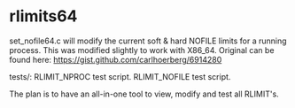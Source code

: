 # rlimits64
set_nofile64.c will modify the current soft & hard NOFILE limits for a running process.
This was modified slightly to work with X86_64. Original can be found here: https://gist.github.com/carlhoerberg/6914280

tests/:
RLIMIT_NPROC test script.
RLIMIT_NOFILE test script.

The plan is to have an all-in-one tool to view, modify and test all RLIMIT's.
